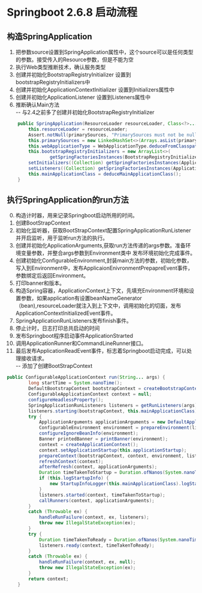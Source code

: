# Springboot 2.6.8 启动流程

## 构造SpringApplication
1. 把参数source设置到SpringApplication属性中，这个source可以是任何类型的参数。接受传入的Resource参数，但是不能为空  
2. 执行Web类型推断技术，确认服务类型  
3. 创建并初始化BootstrapRegistryInitializer 设置到bootstrapRegistryInitializers中  
4. 创建并初始化ApplicationContextInitializer 设置到Initializers属性中  
5. 创建并初始化ApplicationListener 设置到Listeners属性中  
5. 推断确认Main方法  
-- 与2.4之前多了创建并初始化BootstrapRegistryInitializer
``` java
	public SpringApplication(ResourceLoader resourceLoader, Class<?>... primarySources) {
		this.resourceLoader = resourceLoader;
		Assert.notNull(primarySources, "PrimarySources must not be null");
		this.primarySources = new LinkedHashSet<>(Arrays.asList(primarySources));
		this.webApplicationType = WebApplicationType.deduceFromClasspath();
		this.bootstrapRegistryInitializers = new ArrayList<>(
				getSpringFactoriesInstances(BootstrapRegistryInitializer.class));
		setInitializers((Collection) getSpringFactoriesInstances(ApplicationContextInitializer.class));
		setListeners((Collection) getSpringFactoriesInstances(ApplicationListener.class));
		this.mainApplicationClass = deduceMainApplicationClass();
	}
```





## 执行SpringApplication的run方法
0. 构造计时器，用来记录Springboot启动所用的时间。
1. 创建BootStrapContext
2. 初始化监听器，获取BootStrapContext配置SpringApplicationRunListener并开启监听，用于监听run方法的执行。  
3. 创建并初始化ApplicationArguments,获取run方法传递的args参数。准备环境变量参数，并整合args参数到Environment类中 发布环境初始化完成事件。  
4. 创建初始化ConfigurableEnvironment,封装main方法的参数，初始化参数，写入到Environment中，发布ApplicaionEnivronmentPrepapreEvent事件，参数绑定后返回Environment。  
5. 打印banner和版本。  
6. 构造Spring容器，ApplicationContext上下文，先填充Environment环境和设置参数，如果application有设置beanNameGenerator（bean),resourceLoader就注入到上下文中，调用初始化的切面，发布ApplicationContextInitializedEvent事件。  
7. SpringApplicationRunListeners发布finish事件。  
8. 停止计时，日志打印总共启动的时间  
9. 发布Springboot程序启动事件ApplicationStrarted  
10. 调用ApplicationRunner和CommandLineRunner接口。  
11. 最后发布ApplicationReadEvent事件，标志着Springboot启动完成，可以处理接收请求。   
-- 添加了创建BootStrapContext
``` java
public ConfigurableApplicationContext run(String... args) {
		long startTime = System.nanoTime();
		DefaultBootstrapContext bootstrapContext = createBootstrapContext();
		ConfigurableApplicationContext context = null;
		configureHeadlessProperty();
		SpringApplicationRunListeners listeners = getRunListeners(args);
		listeners.starting(bootstrapContext, this.mainApplicationClass);
		try {
			ApplicationArguments applicationArguments = new DefaultApplicationArguments(args);
			ConfigurableEnvironment environment = prepareEnvironment(listeners, bootstrapContext, applicationArguments);
			configureIgnoreBeanInfo(environment);
			Banner printedBanner = printBanner(environment);
			context = createApplicationContext();
			context.setApplicationStartup(this.applicationStartup);
			prepareContext(bootstrapContext, context, environment, listeners, applicationArguments, printedBanner);
			refreshContext(context);
			afterRefresh(context, applicationArguments);
			Duration timeTakenToStartup = Duration.ofNanos(System.nanoTime() - startTime);
			if (this.logStartupInfo) {
				new StartupInfoLogger(this.mainApplicationClass).logStarted(getApplicationLog(), timeTakenToStartup);
			}
			listeners.started(context, timeTakenToStartup);
			callRunners(context, applicationArguments);
		}
		catch (Throwable ex) {
			handleRunFailure(context, ex, listeners);
			throw new IllegalStateException(ex);
		}
		try {
			Duration timeTakenToReady = Duration.ofNanos(System.nanoTime() - startTime);
			listeners.ready(context, timeTakenToReady);
		}
		catch (Throwable ex) {
			handleRunFailure(context, ex, null);
			throw new IllegalStateException(ex);
		}
		return context;
	}
```